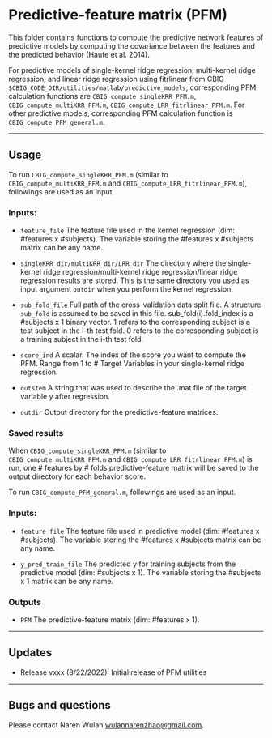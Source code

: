 # Predictive-feature matrix (PFM)

This folder contains functions to compute the predictive network features of predictive models by computing the covariance between the features and the predicted behavior (Haufe et al. 2014).

For predictive models of single-kernel ridge regression, multi-kernel ridge regression, and linear ridge regression using fitrlinear from CBIG `$CBIG_CODE_DIR/utilities/matlab/predictive_models`, corresponding PFM calculation functions are `CBIG_compute_singleKRR_PFM.m`, `CBIG_compute_multiKRR_PFM.m`, `CBIG_compute_LRR_fitrlinear_PFM.m`.
For other predictive models, corresponding PFM calculation function is `CBIG_compute_PFM_general.m`.

----

## Usage

To run `CBIG_compute_singleKRR_PFM.m` (similar to `CBIG_compute_multiKRR_PFM.m` and `CBIG_compute_LRR_fitrlinear_PFM.m`), followings are used as an input.

### Inputs:

   - `feature_file`
     The feature file used in the kernel regression (dim: #features x #subjects).
     The variable storing the #features x #subjects matrix can be any name.

   - `singleKRR_dir/multiKRR_dir/LRR_dir`
     The directory where the single-kernel ridge regression/multi-kernel ridge regression/linear ridge regression results are stored. This is the same directory you used as input argument `outdir` when you perform the kernel regression.

   - `sub_fold_file`
     Full path of the cross-validation data split file. A structure `sub_fold` is assumed to be saved in this file. sub_fold(i).fold_index is a #subjects x 1 binary vector. 1 refers to the corresponding subject is a test subject in the i-th test fold. 0 refers to the corresponding subject is a training subject in the i-th test fold.

   - `score_ind`
     A scalar. The index of the score you want to compute the PFM. Range from 1 to # Target Variables in your single-kernel ridge regression. 

   - `outstem`
     A string that was used to describe the .mat file of the target variable y after regression.

   - `outdir`
     Output directory for the predictive-feature matrices.

### Saved results

When `CBIG_compute_singleKRR_PFM.m` (similar to `CBIG_compute_multiKRR_PFM.m` and `CBIG_compute_LRR_fitrlinear_PFM.m`) is run, one # features by # folds predictive-feature matrix will be saved to the output directory for each behavior score.


To run `CBIG_compute_PFM_general.m`, followings are used as an input.

### Inputs:

   - `feature_file`
     The feature file used in predictive model (dim: #features x #subjects).
     The variable storing the #features x #subjects matrix can be any name.

   - `y_pred_train_file`
     The predicted y for training subjects from the predictive model (dim: #subjects x 1).
     The variable storing the #subjects x 1 matrix can be any name.

### Outputs

   - `PFM`
     The predictive-feature matrix (dim: #features x 1).
     
----
## Updates

- Release vxxx (8/22/2022): Initial release of PFM utilities

----
## Bugs and questions
Please contact Naren Wulan wulannarenzhao@gmail.com.
